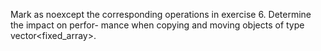 Mark as noexcept the corresponding operations in exercise 6. Determine the impact on perfor-
mance when copying and moving objects of type vector<fixed_array<T>>.
